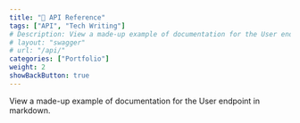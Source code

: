 ```yaml
---
title: "📄 API Reference"
tags: ["API", "Tech Writing"]
# Description: View a made-up example of documentation for the User endpoint. 
# layout: "swagger"
# url: "/api/"
categories: ["Portfolio"]
weight: 2
showBackButton: true
---
```


View a made-up example of documentation for the User endpoint in markdown.